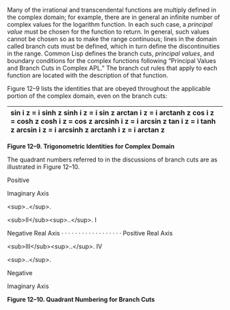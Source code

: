  

Many of the irrational and transcendental functions are multiply defined in the complex domain; for example, there are in general an infinite number of complex values for the logarithm function. In each such case, a *principal value* must be chosen for the function to return. In general, such values cannot be chosen so as to make the range continuous; lines in the domain called branch cuts must be defined, which in turn define the discontinuities in the range. Common Lisp defines the branch cuts, *principal values*, and boundary conditions for the complex functions following “Principal Values and Branch Cuts in Complex APL.” The branch cut rules that apply to each function are located with the description of that function. 

Figure 12–9 lists the identities that are obeyed throughout the applicable portion of the complex domain, even on the branch cuts: 

|sin i z = i sinh z sinh i z = i sin z arctan i z = i arctanh z cos i z = cosh z cosh i z = cos z arcsinh i z = i arcsin z tan i z = i tanh z arcsin i z = i arcsinh z arctanh i z = i arctan z|
| :- |


**Figure 12–9. Trigonometric Identities for Complex Domain** 

The quadrant numbers referred to in the discussions of branch cuts are as illustrated in Figure 12–10. 

Positive 

Imaginary Axis 

\<sup\>..\</sup\>. 

\<sub\>II\</sub\>\<sup\>..\</sup\>. I 

Negative Real Axis *· · · · · · · · · · · · · · · · · ·* Positive Real Axis 

\<sub\>III\</sub\>\<sup\>..\</sup\>. IV 

\<sup\>..\</sup\>. 

Negative 

Imaginary Axis 

**Figure 12–10. Quadrant Numbering for Branch Cuts** 

